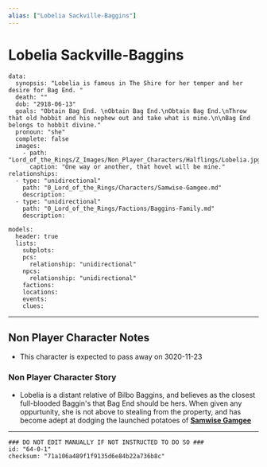 ```yaml
---
alias: ["Lobelia Sackville-Baggins"]
---
```

# Lobelia Sackville-Baggins

```RpgManagerData
data: 
  synopsis: "Lobelia is famous in The Shire for her temper and her desire for Bag End. "
  death: ""
  dob: "2918-06-13"
  goals: "Obtain Bag End. \nObtain Bag End.\nObtain Bag End.\nThrow that old hobbit and his nephew out and take what is mine.\n\nBag End belongs to hobbit divine."
  pronoun: "she"
  complete: false
  images: 
    - path: "Lord_of_the_Rings/Z_Images/Non_Player_Characters/Halflings/Lobelia.jpg"
      caption: "One way or another, that hovel will be mine."
relationships: 
  - type: "unidirectional"
    path: "0_Lord_of_the_Rings/Characters/Samwise-Gamgee.md"
    description: 
  - type: "unidirectional"
    path: "0_Lord_of_the_Rings/Factions/Baggins-Family.md"
    description: 
```

```RpgManager
models: 
  header: true
  lists: 
    subplots: 
    pcs: 
      relationship: "unidirectional"
    npcs: 
      relationship: "unidirectional"
    factions: 
    locations: 
    events: 
    clues: 
```

---

## Non Player Character Notes

- This character is expected to pass away on 3020-11-23

### Non Player Character Story

- Lobelia is a distant relative of Bilbo Baggins, and believes as the closest full-blooded Baggin's that Bag End should be hers. When given any oppurtunity, she is not above to stealing from the property, and has become adept at dodging the launched potatoes of [**Samwise Gamgee**](../../Characters/Samwise-Gamgee.md)

---

```RpgManagerID
### DO NOT EDIT MANUALLY IF NOT INSTRUCTED TO DO SO ###
id: "64-0-1"
checksum: "71a106a489f1f9135d6e84b22a736b8c"
```
